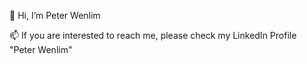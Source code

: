 👋 Hi, I’m Peter Wenlim 

📫 If you are interested to reach me, please check my LinkedIn Profile "Peter Wenlim"

<!---
peterwenlim/peterwenlim is a ✨ special ✨ repository because its `README.md` (this file) appears on your GitHub profile.
You can click the Preview link to take a look at your changes.
--->
